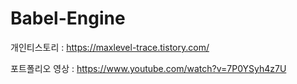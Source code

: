 # Babel-Engine

개인티스토리 : https://maxlevel-trace.tistory.com/

포트폴리오 영상 : https://www.youtube.com/watch?v=7P0YSyh4z7U
